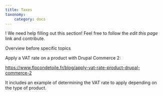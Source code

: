 ```yaml
---
title: Taxes
taxonomy:
    category: docs
---
```


! We need help filling out this section! Feel free to follow the *edit this page* link and contribute.

Overview before specific topics

Apply a VAT rate on a product with Drupal Commerce 2:

https://www.flocondetoile.fr/blog/apply-vat-rate-product-drupal-commerce-2

It includes an example of determining the VAT rate to apply depending on the type of product.
